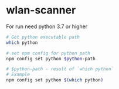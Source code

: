 # wlan-scanner

For run need python 3.7 or higher

```bash
# Get python executable path
which python

# set npm config for python path
npm config set python $python-path

# $python-path - result of `which python`
# Example
npm config set python $(which python)
```
